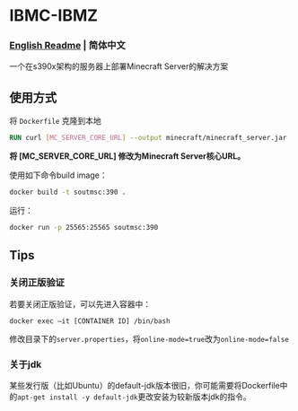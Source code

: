 # IBMC-IBMZ

### [English Readme](./README_EN.md) | 简体中文

一个在s390x架构的服务器上部署Minecraft Server的解决方案

## 使用方式

将 `Dockerfile` 克隆到本地

```dockerfile
RUN curl [MC_SERVER_CORE_URL] --output minecraft/minecraft_server.jar
```

**将 [MC_SERVER_CORE_URL] 修改为Minecraft Server核心URL。**

使用如下命令build image：

```bash
docker build -t soutmsc:390 .
```

运行：
```bash
docker run -p 25565:25565 soutmsc:390
```

## Tips

### 关闭正版验证

若要关闭正版验证，可以先进入容器中：
```
docker exec –it [CONTAINER ID] /bin/bash
```

修改目录下的`server.properties`，将`online-mode=true`改为`online-mode=false`

### 关于jdk

某些发行版（比如Ubuntu）的default-jdk版本很旧，你可能需要将Dockerfile中的`apt-get install -y default-jdk`更改安装为较新版本jdk的指令。

